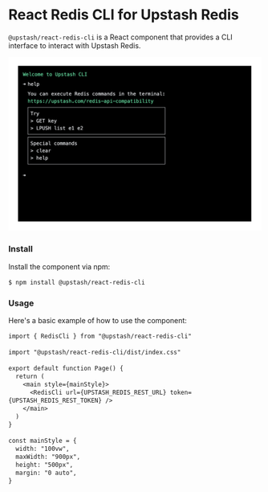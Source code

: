 # React Redis CLI for Upstash Redis

`@upstash/react-redis-cli` is a React component that provides a CLI interface to interact with Upstash Redis.

<img src="public%2Fredis-cli.png" width="640px" />

### Install

Install the component via npm:

```bash
$ npm install @upstash/react-redis-cli
```

### Usage

Here's a basic example of how to use the component:

```tsx
import { RedisCli } from "@upstash/react-redis-cli"

import "@upstash/react-redis-cli/dist/index.css"

export default function Page() {
  return (
    <main style={mainStyle}>
      <RedisCli url={UPSTASH_REDIS_REST_URL} token={UPSTASH_REDIS_REST_TOKEN} />
    </main>
  )
}

const mainStyle = {
  width: "100vw",
  maxWidth: "900px",
  height: "500px",
  margin: "0 auto",
}
```
